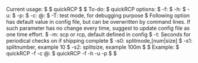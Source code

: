 Current usage:  $
  $
quickRCP <filename> <remote hostname or IP> <remote ogin> <remote path>  $
  $
To-do:  $
quickRCP  options:  $
	-f:  $
	-h:  $
	-u:  $
	-p:  $
        -c: <remote ogin>@<remote hostname or IP>:<remote path>  $
	-T: test mode, for debugging purpose  $
Following option has default value in config file, but can be overwritten by command lines. If such parameter has no change every time, suggest to update config file as one time effort.  $
	-m: scp or rcp, default defined in config  $
	-t: Seconds for periodical checks on if shipping complete  $
	-s0: splitmode,[num|size]  $
	-s1: splitnumber, example 10  $
	-s2: splitsize, example 100m  $
  $
Example:  $
quickRCP -f <filename> -c  <remote ogin>@<remote hostname or IP>:<remote path>  $
quickRCP -f <filename> -h <remote hostname or IP> -u <remote ogin> -p <remote path>  $
  $
